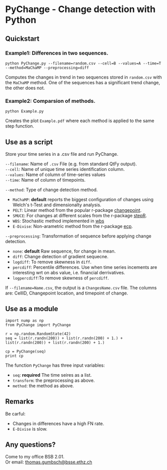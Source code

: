 # PyChange - Change detection with Python

## Quickstart

### Example1: Differences in two sequences.  

```
python PyChange.py --filename=random.csv --cell=B --values=A --time=T --method=MaChaMP --preprocessing=diff
```

Computes the changes in trend in two sequences stored in `random.csv` with the `MaChaMP` method. One of the sequences has a significant trend change, the other does not.   

### Example2: Comparsion of methods.   

```
python Example.py
```

Creates the plot `Example.pdf` where each method is applied to the same step function.   


## Use as a script   

Store your time series in a .csv file and run PyChange.  

`--filename`: Name of `.csv` File (e.g. from standard QtFy output).  
`--cell`: Name of unique time series identification column.     
`--values`: Name of column of time-series values    
`--time`: Name of column of timepoints.    

`--method`: Type of change detection method. 
- `MaChaMP`: **default** reports the biggest configuration of changes using Welch's t-Test and dimensionalty analysis.     
- `PELT`: Linear method from the popular r-package [changepoint](https://cran.r-project.org/web/packages/changepoint/index.html). 
- `SMUCE`: For changes at different scales from the r-package [stepR](https://cran.r-project.org/web/packages/stepR/index.html).    
- `WBS`: Stochastic method implemented in [wbs](https://cran.r-project.org/web/packages/wbs/index.html)   
- `E-Divise`: Non-arametric method from the r-package [ecp](https://cran.r-project.org/web/packages/ecp/index.html).   

`--preprocessing`: Transformation of sequence before applying change detection. 
- `none`: **default**  Raw sequence, for change in mean.   
- `diff`: Change detection of gradient sequecne.   
- `logdiff`: To remove skewness in `diff`.  
- `percdiff`: Percentile differences. Use when time series incements are interesting wrt on abs value, i.e. financial derrivatives.    
- `logpercdiff`:To remove skewness of `percdiff`. 

If `--filename=Name.csv`, the output is a `ChangesName.csv` file. The columns are: CellID, Changepoint location, and timepoint of change.    

## Use as a module  

```
import nump as np
from PyChange import PyChange

r = np.random.RandomState(42)
seq = list(r.randn(200)) + list(r.randn(200) + 1.) + list(r.randn(200)) + list(r.randn(200) + 1.)

cp = PyChange(seq)
print cp
```

The function `PyChange` has three input variables:   
- `seq`: **required** The time seires as a list.  
- `transform`: the preprocessing as above.    
- `method`: the method as above.   


## Remarks  

Be carful:  
- Changes in differences have a high FN rate.     
- `E-Divise` is slow.    

## Any questions?  

Come to my office BSB 2.01.   
Or email: thomas.gumbsch@bsse.ethz.ch 
